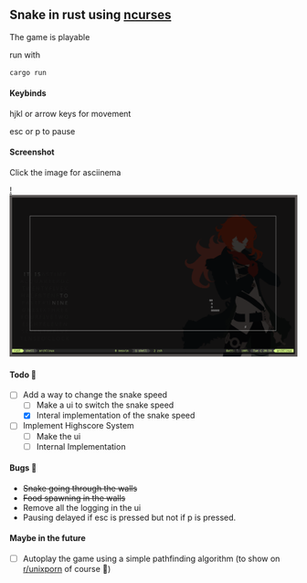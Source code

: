 ## Snake in rust using [ncurses](https://docs.rs/ncurses)

The game is playable

run with

```bash
cargo run
```

#### Keybinds

hjkl or arrow keys for movement

esc or p to pause

#### Screenshot

Click the image for asciinema

[!<img src="images/screenshot.png" width="650" />](https://asciinema.org/a/PtMG7dghPAEZ7tNgx70sKplKq?autoplay=1)

#### Todo :construction:

- [ ] Add a way to change the snake speed
  - [ ] Make a ui to switch the snake speed
  - [x] Interal implementation of the snake speed
- [ ] Implement Highscore System
  - [ ] Make the ui
  - [ ] Internal Implementation

#### Bugs :bug:

- ~~Snake going through the walls~~
- ~~Food spawning in the walls~~
- Remove all the logging in the ui
- Pausing delayed if esc is pressed but not if p is pressed.

#### Maybe in the future

- [ ] Autoplay the game using a simple pathfinding algorithm (to show on [r/unixporn](https://reddit.com/r/unixporn) of course :clown_face:)
